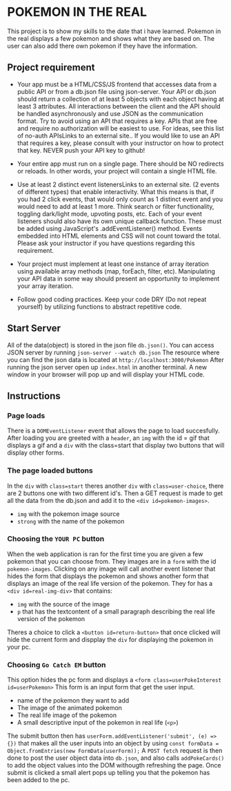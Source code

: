 # POKEMON IN THE REAL

This project is to show my skills to the date that i have learned.
Pokemon in the real displays a few pokemon and shows what they are based on.
The user can also add there own pokemon if they have the information.

## Project requirement

- Your app must be a HTML/CSS/JS frontend that accesses data from a public API or from a db.json file using json-server. Your API or db.json should return a collection of at least 5 objects with each object having at least 3 attributes. All interactions between the client and the API should be handled asynchronously and use JSON as the communication format. Try to avoid using an API that requires a key. APIs that are free and require no authorization will be easiest to use. For ideas, see this list of no-auth APIsLinks to an external site.. If you would like to use an API that requires a key, please consult with your instructor on how to protect that key. NEVER push your API key to github!

- Your entire app must run on a single page. There should be NO redirects or reloads. In other words, your project will contain a single HTML file.

- Use at least 2 distinct event listenersLinks to an external site. (2 events of different types) that enable interactivity. What this means is that, if you had 2 click events, that would only count as 1 distinct event and you would need to add at least 1 more. Think search or filter functionality, toggling dark/light mode, upvoting posts, etc. Each of your event listeners should also have its own unique callback function. These must be added using JavaScript's .addEventListener() method. Events embedded into HTML elements and CSS will not count toward the total. Please ask your instructor if you have questions regarding this requirement.

- Your project must implement at least one instance of array iteration using available array methods (map, forEach, filter, etc). Manipulating your API data in some way should present an opportunity to implement your array iteration.

- Follow good coding practices. Keep your code DRY (Do not repeat yourself) by utilizing functions to abstract repetitive code.

## Start Server

All of the data(object) is stored in the json file `db.json()`. You can access JSON server by running `json-server --watch db.json`
The resource where you can find the json data is located at `http://localhost:3000/Pokemon`
After running the json server open up `index.html` in another terminal. A new window in your browser will pop up and will display your HTML code. 

## Instructions 

### Page loads

There is a `DOMEventListener` event that allows the page to load succesfully. After loading you are greeted with a `header`, an `img` with the id = gif that displays a gif and a `div` with the class=start that display two buttons that will display other forms.

### The page loaded buttons

In the `div` with `class=start` theres another `div` with `class=user-choice`, there are 2 buttons one with two different id's. Then a GET request is made to get all the data from the db.json and add it to the `<div id=pokemon-images>`. 
- `img` with the pokemon image source
- `strong` with the name of the pokemon

### Choosing the `YOUR PC` button

When the web application is ran for the first time you are given a few pokemon that you can choose from. They images are in a `form` with the id `pokemon-images`. Clicking on any image will call another event listener that hides the form that displays the pokemon and shows another form that displays an image of the real life version of the pokemon. 
They for has a `<div id=real-img-div>` that contains:
- `img` with the source of the image
- `p` that has the textcontent of a small paragraph describing the real life version of the pokemon

Theres a choice to click a `<button id=return-button>` that once clicked will hide the current form and dispplay the `div` for displaying the pokemon in your pc. 

### Choosing `Go Catch EM` button

This option hides the pc form and displays a `<form class=userPokeInterest id=userPokemon>` This form is an input form that get the user input. 
- name of the pokemon they want to add
- The image of the animated pokemon
- The real life image of the pokemon
- A small descriptive input of the pokemon in real life (`<p>`)

The submit button then has `userForm.addEventListener('submit', (e) => {})` that makes all the user inputs into an object by using 
`const formData = Object.fromEntries(new FormData(userForm));`
A `POST fetch` request is then done to post the user object data into `db.json`, and also calls `addPokeCards()` to add the object values into the DOM withougth refreshing the page. 
Once submit is clicked a small alert pops up telling you that the pokemon has been added to the pc.

